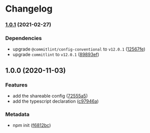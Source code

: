 # Changelog

### [1.0.1](https://github.com/b2broker/commitlint-config/compare/v1.0.0...v1.0.1) (2021-02-27)

### Dependencies

- upgrade `@commitlint/config-conventional` to `v12.0.1` ([12567fe](https://github.com/b2broker/commitlint-config/commit/12567feb354c0cfc3a39ac6ded7819936762c1c5))
- upgrade `commitlint` to `v12.0.1` ([89893ef](https://github.com/b2broker/commitlint-config/commit/89893efc72a89dac2cda484af04c515e4fde1a53))

## 1.0.0 (2020-11-03)

### Features

- add the shareable config ([72555a5](https://github.com/b2broker/commitlint-config/commit/72555a5eff55d9e966bedcad8d7c44dd4be862b8))
- add the typescript declaration ([c97946a](https://github.com/b2broker/commitlint-config/commit/c97946a6ee7ff44dc2dbf16afda551417d176532))

### Metadata

- npm init ([f6812bc](https://github.com/b2broker/commitlint-config/commit/f6812bc147e6cce7f3c6758c635fa6a978729cf5))
